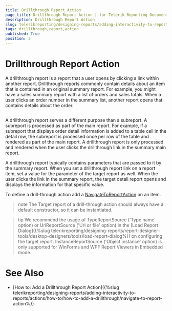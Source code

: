 ```yaml
---
title: Drillthrough Report Action
page_title: Drillthrough Report Action | for Telerik Reporting Documentation
description: Drillthrough Report Action
slug: telerikreporting/designing-reports/adding-interactivity-to-reports/actions/drillthrough-report-action
tags: drillthrough,report,action
published: True
position: 3
---
```


# Drillthrough Report Action



A drillthrough report is a report that a user opens by clicking a link within another report.
        Drillthrough reports commonly contain details about an item that is contained in an original summary report.
        For example, you might have a sales summary report with a list of orders and sales totals. When a user clicks
        an order number in the summary list, another report opens that contains details about the order.
      


## 

A drillthrough report serves a different purpose than a subreport. A subreport is processed as part of
          the main report. For example, if a subreport that displays order detail information is added to a table cell
          in the detail row, the subreport is processed once per row of the table and rendered as part of the main report.
          A drillthrough report is only processed and rendered when the user clicks the drillthrough link in the summary
          main report.
        


A drillthrough report typically contains parameters that are passed to it by the summary report. When you
          set a drillthrough report link on a report item, set a value for the parameter of the target report as well. When
          the user clicks the link in the summary report, the target detail report opens and displays the information for that specific value.
        


To define a drill-through action add a 
[NavigateToReportAction](/reporting/api/Telerik.Reporting.NavigateToReportAction)
 on an item.
        


>note The Target report of a drill-through action should always have a default constructor, so it can be instantiated.


>tip We recommend the usage of TypeReportSource ('Type name' option) or UriReportSource ('Url or file' option)            in the [Load Report Dialog]({%slug telerikreporting/designing-reports/report-designer-tools/desktop-designers/tools/load-report-dialog%}) on configuring the target report.            InstanceReportSource ('Object instance' option) is only supported for WinForms and WPF Report Viewers in Embedded mode.          


# See Also


 * [How to: Add a Drillthrough Report Action]({%slug telerikreporting/designing-reports/adding-interactivity-to-reports/actions/how-to/how-to-add-a-drillthrough/navigate-to-report-action%})

